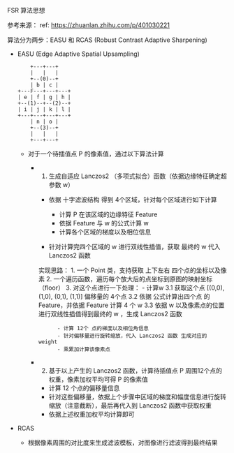 FSR 算法思想

参考来源：
    ref: https://zhuanlan.zhihu.com/p/401030221

算法分为两步：EASU 和 RCAS (Robust Contrast Adaptive Sharpening)

- EASU (Edge Adaptive Spatial Upsampling)

          +---+---+
	      |   |   |
	      +--(0)--+
	      | b | c |
	  +---F---+---+---+
	  | e | f | g | h |
	  +--(1)--+--(2)--+
	  | i | j | k | l |
	  +---+---+---+---+
	      | n | o |
	      +--(3)--+
	      |   |   |
	      +---+---+

    - 对于一个待插值点 P 的像素值，通过以下算法计算

        - 1. 生成自适应 Lanczos2 （多项式拟合）函数（依据边缘特征确定超参数 w）

            - 依据 十字滤波结构 得到 4个区域，针对每个区域进行如下计算
                - 计算 P 在该区域的边缘特征 Feature
                - 依据 Feature 与 w 的公式计算 w
                - 计算各个区域的梯度以及相位信息

            - 针对计算完四个区域的 w 进行双线性插值，获取 最终的 w 代入 Lanczos2 函数

            实现思路：
                1. 一个 Point 类，支持获取 上下左右 四个点的坐标以及像素
                2. 一个遍历函数，遍历每个放大后的点坐标到原图的映射坐标（floor）
                3. 对这个点进行一下处理：
                    - 计算w
                    3.1 获取这个点 [(0,0), (1,0), (0,1), (1,1)] 偏移量的 4个点
                    3.2 依据 公式计算出四个点 的 Feature，并依据 Feature 计算 4 个 w
                    3.3 依据 w 以及像素点的位置进行双线性插值得到最终的 w ，生成 Lanczos2 函数

                    - 计算 12个 点的梯度以及相位角信息
                    - 针对偏移量进行旋转缩放，代入 Lanczos2 函数 生成对应的 weight
                    - 乘累加计算该像素点


        - 2. 基于以上产生的 Lanczos2 函数，计算待插值点 P 周围12个点的权重，像素加权平均可得 P 的像素值

            - 计算 12 个点的偏移量信息
            - 针对这些偏移量，依据上个步骤中区域的梯度和幅度信息进行旋转缩放（注意截断），最后再代入到 Lanczos2 函数中获取权重
            - 依据上述权重加权平均计算即可

- RCAS

    - 根据像素周围的对比度来生成滤波模板，对图像进行滤波得到最终结果


